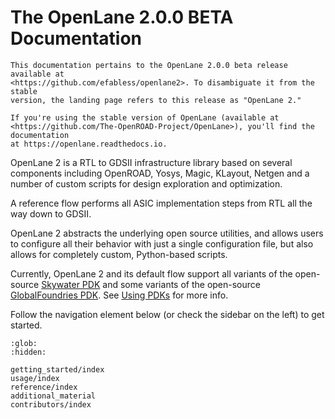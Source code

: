 # The OpenLane 2.0.0 BETA Documentation

```{note}
This documentation pertains to the OpenLane 2.0.0 beta release available at
<https://github.com/efabless/openlane2>. To disambiguate it from the stable
version, the landing page refers to this release as "OpenLane 2."

If you're using the stable version of OpenLane (available at
<https://github.com/The-OpenROAD-Project/OpenLane>), you'll find the documentation
at https://openlane.readthedocs.io.
```

OpenLane 2 is a RTL to GDSII infrastructure library based on several components
including OpenROAD, Yosys, Magic, KLayout, Netgen and a number of custom scripts
for design exploration and optimization.

A reference flow performs all ASIC implementation steps from RTL all the way down
to GDSII.

OpenLane 2 abstracts the underlying open source utilities, and allows users to configure all their behavior with just a single configuration file, but also allows for completely custom, Python-based scripts.

Currently, OpenLane 2 and its default flow support all variants of the open-source
[Skywater PDK](https://github.com/google/skywater-pdk) and some variants of
the open-source [GlobalFoundries PDK](https://github.com/google/gf180mcu-pdk).
See [Using PDKs](./usage/about_pdks.md) for more info.


Follow the navigation element below (or check the sidebar on the left) to
get started.

```{toctree}
:glob:
:hidden:

getting_started/index
usage/index
reference/index
additional_material
contributors/index
```
